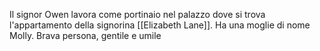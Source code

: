 Il signor Owen lavora come portinaio nel palazzo dove si trova l'appartamento della signorina [[Elizabeth Lane]].
Ha una moglie di nome Molly.
Brava persona, gentile e umile
